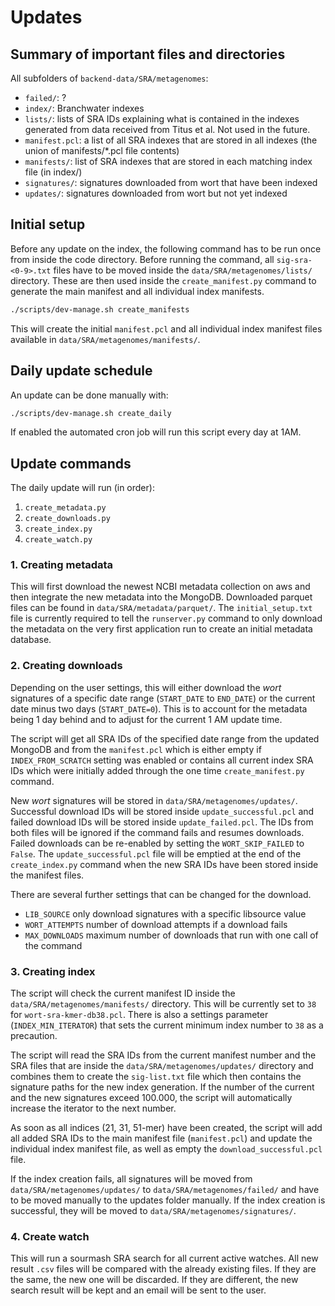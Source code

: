 # Updates

## Summary of important files and directories

All subfolders of `backend-data/SRA/metagenomes`:

- `failed/`: ?
- `index/`: Branchwater indexes
- `lists/`: lists of SRA IDs explaining what is contained in the indexes generated from data received from Titus et al. Not used in the future.
- `manifest.pcl`: a list of all SRA indexes that are stored in all indexes (the union of manifests/*.pcl file contents)
- `manifests/`: list of SRA indexes that are stored in each matching index file (in index/)
- `signatures/`: signatures downloaded from wort that have been indexed
- `updates/`: signatures downloaded from wort but not yet indexed

## Initial setup

Before any update on the index, the following command has to be run once from inside the code directory. Before running the command, all `sig-sra-<0-9>.txt` files have to be moved inside the `data/SRA/metagenomes/lists/` directory. These are then used inside the `create_manifest.py` command to generate the main manifest and all individual index manifests.

```bash
./scripts/dev-manage.sh create_manifests
```

This will create the initial `manifest.pcl` and all individual index manifest files available in `data/SRA/metagenomes/manifests/`.

## Daily update schedule

An update can be done manually with:

```bash
./scripts/dev-manage.sh create_daily
```

If enabled the automated cron job will run this script every day at 1AM.

## Update commands

The daily update will run (in order):

1. `create_metadata.py`
2. `create_downloads.py`
3. `create_index.py`
4. `create_watch.py`

### 1. Creating metadata

This will first download the newest NCBI metadata collection on aws and then integrate the new metadata into the MongoDB. Downloaded parquet files can be found in `data/SRA/metadata/parquet/`. The `initial_setup.txt` file is currently required to tell the `runserver.py` command to only download the metadata on the very first application run to create an initial metadata database.

### 2. Creating downloads

Depending on the user settings, this will either download the *wort* signatures of a specific date range (`START_DATE` to `END_DATE`) or the current date minus two days (`START_DATE=0`). This is to account for the metadata being 1 day behind and to adjust for the current 1 AM update time.

The script will get all SRA IDs of the specified date range from the updated MongoDB and from the `manifest.pcl` which is either empty if `INDEX_FROM_SCRATCH` setting was enabled or contains all current index SRA IDs which were initially added through the one time `create_manifest.py` command.

New *wort* signatures will be stored in `data/SRA/metagenomes/updates/`. Successful download IDs will be stored inside `update_successful.pcl` and failed download IDs will be stored inside `update_failed.pcl`. The IDs from both files will be ignored if the command fails and resumes downloads. Failed downloads can be re-enabled by setting the `WORT_SKIP_FAILED` to `False`. The `update_successful.pcl` file will be emptied at the end of the `create_index.py` command when the new SRA IDs have been stored inside the manifest files.

There are several further settings that can be changed for the download.
- `LIB_SOURCE` only download signatures with a specific libsource value
- `WORT_ATTEMPTS` number of download attempts if a download fails
- `MAX_DOWNLOADS` maximum number of downloads that run with one call of the command

### 3. Creating index

The script will check the current manifest ID inside the `data/SRA/metagenomes/manifests/` directory. This will be currently set to `38` for `wort-sra-kmer-db38.pcl`. There is also a settings parameter (`INDEX_MIN_ITERATOR`) that sets the current minimum index number to `38` as a precaution.

The script will read the SRA IDs from the current manifest number and the SRA files that are inside the `data/SRA/metagenomes/updates/` directory and combines them to create the `sig-list.txt` file which then contains the signature paths for the new index generation. If the number of the current and the new signatures exceed 100.000, the script will automatically increase the iterator to the next number.

As soon as all indices (21, 31, 51-mer) have been created, the script will add all added SRA IDs to the main manifest file (`manifest.pcl`) and update the individual index manifest file, as well as empty the `download_successful.pcl` file.

If the index creation fails, all signatures will be moved from `data/SRA/metagenomes/updates/` to `data/SRA/metagenomes/failed/` and have to be moved manually to the updates folder manually. If the index creation is successful, they will be moved to `data/SRA/metagenomes/signatures/`.

### 4. Create watch

This will run a sourmash SRA search for all current active watches. All new result `.csv` files will be compared with the already existing files. If they are the same, the new one will be discarded. If they are different, the new search result will be kept and an email will be sent to the user.
